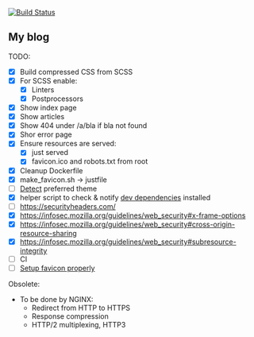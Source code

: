 [![Build Status](https://travis-ci.org/vstepchik/mold-web.svg?branch=master)](https://travis-ci.org/vstepchik/mold-web)
## My blog

TODO:
* [x] Build compressed CSS from SCSS
* [x] For SCSS enable:
  * [x] Linters
  * [x] Postprocessors
* [x] Show index page
* [x] Show articles
* [x] Show 404 under /a/bla if bla not found
* [x] Shor error page
* [x] Ensure resources are served:
  * [x] just served
  * [x] favicon.ico and robots.txt from root
* [x] Cleanup Dockerfile
* [x] make_favicon.sh -> justfile
* [ ] [Detect](https://stackoverflow.com/questions/56393880/how-do-i-detect-dark-mode-using-javascript) preferred theme
* [x] helper script to check & notify [dev dependencies](#dev-deps) installed
* [ ] https://securityheaders.com/
* [x] https://infosec.mozilla.org/guidelines/web_security#x-frame-options
* [x] https://infosec.mozilla.org/guidelines/web_security#cross-origin-resource-sharing
* [x] https://infosec.mozilla.org/guidelines/web_security#subresource-integrity
* [ ] CI
* [ ] [Setup favicon properly](https://dev.to/masakudamatsu/favicon-nightmare-how-to-maintain-sanity-3al7)

Obsolete:
* To be done by NGINX:
  * Redirect from HTTP to HTTPS
  * Response compression
  * HTTP/2 multiplexing, HTTP3
